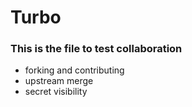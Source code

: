 # Turbo

### This is the file to test collaboration

- forking and contributing
- upstream merge
- secret visibility

